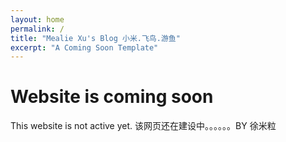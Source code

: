 ```yaml
---
layout: home
permalink: /
title: "Mealie Xu's Blog 小米.飞鸟.游鱼"
excerpt: "A Coming Soon Template"
---
```

# Website is coming soon
This website is not active yet. 该网页还在建设中。。。。。。BY 徐米粒
